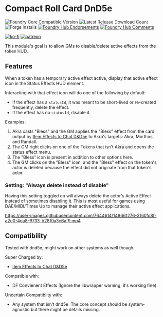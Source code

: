# Compact Roll Card DnD5e

![Foundry Core Compatible Version](https://img.shields.io/badge/dynamic/json.svg?url=https%3A%2F%2Fraw.githubusercontent.com%2FElfFriend-DnD%2Ffoundryvtt-compact-roll-card-5e%2Fmain%2Fmodule.json&label=Foundry%20Version&query=$.compatibleCoreVersion&colorB=orange)
![Latest Release Download Count](https://img.shields.io/badge/dynamic/json?label=Downloads@latest&query=assets%5B1%5D.download_count&url=https%3A%2F%2Fapi.github.com%2Frepos%2FElfFriend-DnD%2Ffoundryvtt-compact-roll-card-5e%2Freleases%2Flatest)
![Forge Installs](https://img.shields.io/badge/dynamic/json?label=Forge%20Installs&query=package.installs&suffix=%25&url=https%3A%2F%2Fforge-vtt.com%2Fapi%2Fbazaar%2Fpackage%2Fcompact-roll-card-5e&colorB=4aa94a)
[![Foundry Hub Endorsements](https://img.shields.io/endpoint?logoColor=white&url=https%3A%2F%2Fwww.foundryvtt-hub.com%2Fwp-json%2Fhubapi%2Fv1%2Fpackage%2Fcompact-roll-card-5e%2Fshield%2Fendorsements)](https://www.foundryvtt-hub.com/package/compact-roll-card-5e/)
[![Foundry Hub Comments](https://img.shields.io/endpoint?logoColor=white&url=https%3A%2F%2Fwww.foundryvtt-hub.com%2Fwp-json%2Fhubapi%2Fv1%2Fpackage%2Fcompact-roll-card-5e%2Fshield%2Fcomments)](https://www.foundryvtt-hub.com/package/compact-roll-card-5e/)

[![ko-fi](https://img.shields.io/badge/-buy%20me%20a%20coke-%23FF5E5B)](https://ko-fi.com/elffriend)
[![patreon](https://img.shields.io/badge/-patreon-%23FF424D)](https://www.patreon.com/ElfFriend_DnD)

This module's goal is to allow GMs to disable/delete active effects from the token HUD.

## Features

When a token has a temporary active effect active, display that active effect icon in the Status Effects HUD element.

Interacting with that effect icon will do one of the following by default:
- If the effect has a `statusId`, it was meant to be short-lived or re-created frequently, delete the effect.
- If the effect has no `statusId`, disable it.

Examples:
1. Akra casts "Bless" and the GM applies the "Bless" effect from the card output by [Item Effects to Chat D&D5e](https://github.com/ElfFriend-DnD/foundryvtt-item-effects-to-chat-5e) to Akra's targets: Akra, Morthos, and Randall.
2. The GM right clicks on one of the Tokens that isn't Akra and opens the status effect menu.
3. The "Bless" icon is present in addition to other options here.
4. The GM clicks on the "Bless" icon, and the "Bless" effect on the token's actor is deleted because the effect did not originate from that token's actor.

### Setting: "Always delete instead of disable"
Having this setting toggled on will always delete the actor's Active Effect instead of sometimes disabling it. This is most useful for games using DAE/MIDI/Times Up to manage their active effect applications.

https://user-images.githubusercontent.com/7644614/148661276-3160fc8f-a2e0-4da8-9733-b28f0a3c6af9.mp4

## Compatibility

Tested with dnd5e, might work on other systems as well though.

Super Charged by:

- [Item Effects to Chat D&D5e](https://github.com/ElfFriend-DnD/foundryvtt-item-effects-to-chat-5e)

Compatible with:
- DF Convienent Effects (Ignore the libwrapper warning, it's working fine).

Uncertain Compatiblity with:

- Any system that isn't dnd5e. The core concept should be system-agnostic but there might be details missing.

